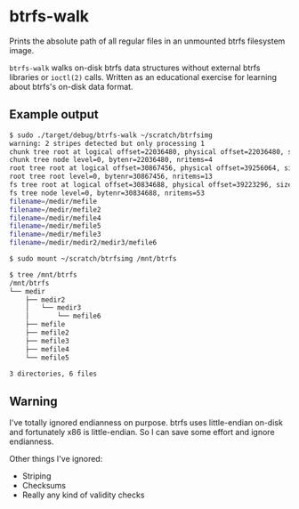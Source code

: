 # btrfs-walk

Prints the absolute path of all regular files in an unmounted btrfs filesystem
image.

`btrfs-walk` walks on-disk btrfs data structures without external btrfs
libraries or `ioctl(2)` calls. Written as an educational exercise for learning
about btrfs's on-disk data format.

## Example output

```bash
$ sudo ./target/debug/btrfs-walk ~/scratch/btrfsimg
warning: 2 stripes detected but only processing 1
chunk tree root at logical offset=22036480, physical offset=22036480, size=8388608
chunk tree node level=0, bytenr=22036480, nritems=4
root tree root at logical offset=30867456, physical offset=39256064, size=268435456
root tree root level=0, bytenr=30867456, nritems=13
fs tree root at logical offset=30834688, physical offset=39223296, size=16384
fs tree node level=0, bytenr=30834688, nritems=53
filename=/medir/mefile
filename=/medir/mefile2
filename=/medir/mefile4
filename=/medir/mefile5
filename=/medir/mefile3
filename=/medir/medir2/medir3/mefile6

$ sudo mount ~/scratch/btrfsimg /mnt/btrfs

$ tree /mnt/btrfs
/mnt/btrfs
└── medir
    ├── medir2
    │   └── medir3
    │       └── mefile6
    ├── mefile
    ├── mefile2
    ├── mefile3
    ├── mefile4
    └── mefile5

3 directories, 6 files
```

## Warning

I've totally ignored endianness on purpose. btrfs uses little-endian on-disk
and fortunately x86 is little-endian. So I can save some effort and ignore
endianness.

Other things I've ignored:

* Striping
* Checksums
* Really any kind of validity checks
